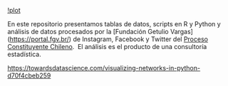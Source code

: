 [!plot](https://raw.githubusercontent.com/jelincovil/fund_multitudes_proceso_constituyente_cl/main/datos%20y%20figuras/Screenshot%202022-11-24%2010.34.57.png)

En este repositorio presentamos tablas de datos, scripts en R y Python y análisis de datos procesados por la [Fundación Getulio Vargas] (https://portal.fgv.br/) de Instagram, Facebook y Twitter del [Proceso Constituyente Chileno](https://es.wikipedia.org/wiki/Proceso_constituyente_en_Chile#:~:text=El%20proceso%20constituyente%20en%20Chile,militar%20dirigida%20por%20Augusto%20Pinochet.).  El análisis es el producto de una consultoría estadística.


https://towardsdatascience.com/visualizing-networks-in-python-d70f4cbeb259

